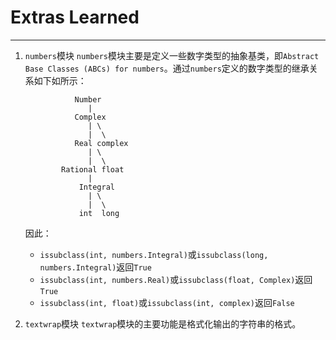# Extras Learned
---
1. `numbers`模块
    `numbers`模块主要是定义一些数字类型的抽象基类，即`Abstract Base Classes (ABCs) for numbers`。通过`numbers`定义的数字类型的继承关系如下如所示：
    
    ```
               Number
                  |
               Complex
                  | \
                  |  \
               Real complex
                  | \
                  |  \
            Rational float
                  |
                Integral
                  | \
                  |  \
                int  long
    ```
    因此：
    * `issubclass(int, numbers.Integral)`或`issubclass(long, numbers.Integral)`返回`True`
    * `issubclass(int, numbers.Real)`或`issubclass(float, Complex)`返回`True`
    * `issubclass(int, float)`或`issubclass(int, complex)`返回`False`
2. `textwrap`模块
  `textwrap`模块的主要功能是格式化输出的字符串的格式。
